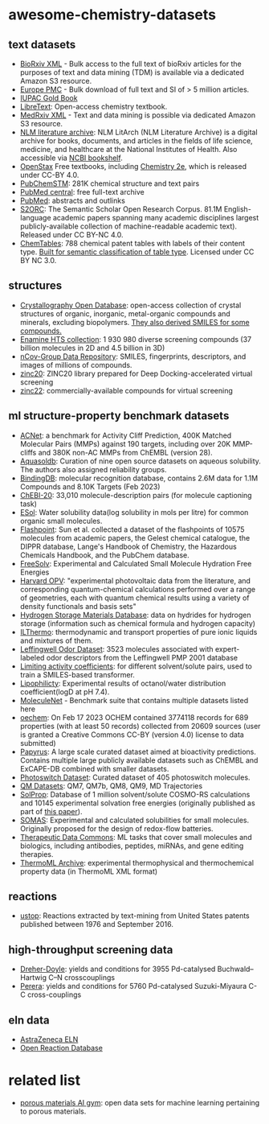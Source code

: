 # awesome-chemistry-datasets


## text datasets

- [BioRxiv XML](https://www.biorxiv.org/tdm) - Bulk access to the full text of bioRxiv articles for the purposes of text and data mining (TDM) is available via a dedicated Amazon S3 resource.
- [Europe PMC](https://europepmc.org/downloads) - Bulk download of full text and SI of > 5 million articles.
- [IUPAC Gold Book](https://goldbook.iupac.org/)
- [LibreText](https://chem.libretexts.org/): Open-access chemistry textbook.
- [MedRxiv XML](https://www.medrxiv.org/tdm) - Text and data mining is possible via dedicated Amazon S3 resource.
- [NLM literature archive](https://ftp.ncbi.nlm.nih.gov/pub/litarch/): NLM LitArch (NLM Literature Archive) is a digital archive for books, documents, and articles in the fields of life science, medicine, and healthcare at the National Institutes of Health. Also accessible via [NCBI bookshelf](https://www.ncbi.nlm.nih.gov/books/).
- [OpenStax](https://openstax.org/) Free textbooks, including [Chemistry 2e](https://openstax.org/details/books/chemistry-2e), which is released under CC-BY 4.0.
- [PubChemSTM](https://arxiv.org/abs/2212.10789): 281K chemical structure and text pairs
- [PubMed central](https://www.ncbi.nlm.nih.gov/pmc/): free full-text archive
- [PubMed](https://pubmed.ncbi.nlm.nih.gov/): abstracts and outlinks
- [S2ORC](https://github.com/allenai/s2orc): The Semantic Scholar Open Research Corpus.  81.1M English-language academic papers spanning many academic disciplines  largest publicly-available collection of machine-readable academic text). Released under CC BY-NC 4.0.
- [ChemTables](https://doi.org/10.17632/g7tjh7tbrj.3): 788 chemical patent tables with labels of their content type. [Built for semantic classification of table type](https://jcheminf.biomedcentral.com/articles/10.1186/s13321-021-00568-2#Abs1). Licensed under CC BY NC 3.0.
## structures 

- [Crystallography Open Database](http://www.crystallography.net/cod/): open-access collection of crystal structures of organic, inorganic, metal-organic compounds and minerals, excluding biopolymers. [They also derived SMILES for some compounds.](https://doi.org/10.1186/s13321-018-0279-6)
- [Enamine HTS collection](https://enamine.net/compound-collections/screening-collection/hts-collection):  1 930 980 diverse screening compounds (37 billion molecules in 2D and 4.5 billion in 3D)
- [nCov-Group Data Repository](https://2019-ncovgroup.github.io/data/#dataset-downloads): SMILES, fingerprints, descriptors, and images of millions of compounds.
- [zinc20](https://files.docking.org/zinc20-ML/): ZINC20 library prepared for Deep Docking-accelerated virtual screening
- [zinc22](https://cartblanche22.docking.org/): commercially-available compounds for virtual screening
## ml structure-property benchmark datasets 

- [ACNet](https://drugai.github.io/ACNet/): a benchmark for Activity Cliff Prediction, 400K Matched Molecular Pairs (MMPs) against 190 targets, including over 20K MMP-cliffs and 380K non-AC MMPs from ChEMBL (version 28).
- [Aquasoldb](https://dataverse.harvard.edu/dataset.xhtml?persistentId=doi:10.7910/DVN/OVHAW8): Curation of nine open source datasets on aqueous solubility. The authors also assigned reliability groups.
- [BindingDB](https://www.bindingdb.org/rwd/bind/chemsearch/marvin/Download.jsp): molecular recognition database, contains 2.6M data for 1.1M Compounds and 8.10K Targets (Feb 2023)
- [ChEBI-20](https://paperswithcode.com/dataset/chebi-20): 33,010 molecule-description pairs (for molecule captioning task)
- [ESol](https://pubmed.ncbi.nlm.nih.gov/15154768/): Water solubility data(log solubility in mols per litre) for common organic small molecules.
- [Flashpoint](https://github.com/cheminfo/molecule-features/blob/main/data/flashpoint/meta.yaml#:~:text=https%3A//figshare.com/articles/dataset/Data_for_Assessing_Graph%2Dbased_Deep_Learning_Models_for_Predicting_Flash_Point/9275210): Sun et al. collected a dataset of the flashpoints of 10575 molecules from academic papers, the Gelest chemical catalogue, the DIPPR database, Lange's Handbook of Chemistry, the Hazardous Chemicals Handbook, and the PubChem database.
- [FreeSolv](https://github.com/MobleyLab/FreeSolv): Experimental and Calculated Small Molecule Hydration Free Energies
- [Harvard OPV](https://figshare.com/articles/dataset/HOPV15_Dataset/1610063/4): "experimental photovoltaic data from the literature, and corresponding quantum-chemical calculations performed over a range of geometries, each with quantum chemical results using a variety of density functionals and basis sets"
- [Hydrogen Storage Materials Database](https://hydrogenmaterialssearch.govtools.us/SearchResult.aspx): data on hydrides for hydrogen storage (information such as chemical formula and hydrogen capacity)
- [ILThermo](https://ilthermo.boulder.nist.gov/): thermodynamic and transport properties of pure ionic liquids and mixtures of them.
- [Leffingwell Odor Dataset](https://zenodo.org/record/4085098): 3523 molecules associated with expert-labeled odor descriptors from the Leffingwell PMP 2001 database
- [Limiting activity coefficients](https://polybox.ethz.ch/index.php/s/kyVOt3pwHW26PP4): for different solvent/solute pairs, used to train a SMILES-based transformer.
- [Lipophilicty](https://deepchemdata.s3-us-west-1.amazonaws.com/datasets/Lipophilicity.csv): Experimental results of octanol/water distribution coefficient(logD at pH 7.4).
- [MoleculeNet](https://moleculenet.org/datasets-1) - Benchmark suite that contains multiple datasets listed here
- [oechem](https://ochem.eu/home/show.do): On Feb 17 2023 OCHEM contained 3774118 records for 689 properties (with at least 50 records) collected from 20609 sources (user is granted a Creative Commons CC-BY (version 4.0) license to data submitted)
- [Papyrus](https://data.4tu.nl/articles/dataset/Papyrus_-_A_large_scale_curated_dataset_aimed_at_bioactivity_predictions/16896406/3): A large scale curated dataset aimed at bioactivity predictions. Contains multiple large publicly available datasets such as ChEMBL and ExCAPE-DB combined with smaller datasets.
- [Photoswitch Dataset](https://github.com/Ryan-Rhys/The-Photoswitch-Dataset): Curated dataset of 405 photoswitch molecules.
- [QM Datasets](http://quantum-machine.org/datasets/): QM7, QM7b, QM8, QM9, MD Trajectories
- [SolProp](https://discord.com/channels/850068776544108564/1074753729955381298/1076099689184772116): Database of 1 million solvent/solute COSMO-RS calculations and 10145 experimental solvation free energies (originally published as part of [this paper](https://arxiv.org/abs/2012.11730)).
- [SOMAS](https://doi.org/10.6084/m9.figshare.14552697):  Experimental and calculated solubilities for small molecules. Originally proposed for the design of redox-flow batteries.
- [Therapeutic Data Commons](https://tdcommons.ai/overview/): ML tasks that cover small molecules and biologics, including antibodies, peptides, miRNAs, and gene editing therapies.
- [ThermoML Archive](https://www.nist.gov/mml/acmd/trc/thermoml/thermoml-archive): experimental thermophysical and thermochemical property data (in ThermoML XML format)
## reactions 

- [ustop](https://figshare.com/articles/dataset/Chemical_reactions_from_US_patents_1976-Sep2016_/5104873): Reactions extracted by text-mining from United States patents published between 1976 and September 2016.

## high-throughput screening data

- [Dreher-Doyle](https://github.com/leojklarner/gauche/blob/main/data/reactions/dreher_doyle_science_aar5169.csv): yields and conditions for 3955 Pd-catalysed Buchwald–Hartwig C–N crosscouplings
- [Perera](https://github.com/leojklarner/gauche/blob/main/data/reactions/suzuki_miyaura_data.csv): yields and conditions for 5760 Pd-catalysed Suzuki-Miyaura C-C cross-couplings

## eln data


- [AstraZeneca ELN](https://chemrxiv.org/engage/chemrxiv/article-details/6150143118be8575b030ad43)
- [Open Reaction Database](https://docs.open-reaction-database.org/en/latest/index.html)

# related list 

- [porous materials AI gym](https://github.com/SimonEnsemble/porous-material-AI-gym): open data sets for machine learning pertaining to porous materials.